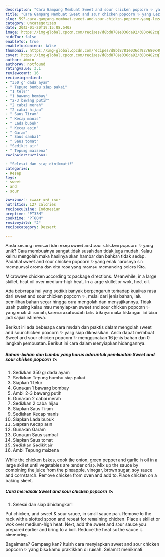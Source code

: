 ```yaml
---
description: "Cara Gampang Membuat Sweet and sour chicken popcorn ✨ yang Lezat"
title: "Cara Gampang Membuat Sweet and sour chicken popcorn ✨ yang Lezat"
slug: 597-cara-gampang-membuat-sweet-and-sour-chicken-popcorn-yang-lezat
category: Uncategorized
date: 2023-01-20T19:15:08.540Z
image: https://img-global.cpcdn.com/recipes/d8bd8781e036da92/680x482cq70/sweet-and-sour-chicken-popcorn-foto-resep-utama.jpg
hideToc: false
enableToc: true
enableTocContent: false
thumbnail: https://img-global.cpcdn.com/recipes/d8bd8781e036da92/680x482cq70/sweet-and-sour-chicken-popcorn-foto-resep-utama.jpg
cover: https://img-global.cpcdn.com/recipes/d8bd8781e036da92/680x482cq70/sweet-and-sour-chicken-popcorn-foto-resep-utama.jpg
author: Admin
authorAv: notfound
ratingvalue: 3.1
reviewcount: 16
recipeingredient:
- "350 gr dada ayam"
- " Tepung bumbu siap pakai"
- "1 telur"
- "1 bawang bombay"
- "2-3 bawang putih"
- "2 cabai merah"
- "2 cabai hijau"
- " Saus Tiram"
- " Kecap manis"
- " Lada bubuk"
- " Kecap asin"
- " Garam"
- " Saus sambal"
- " Saus tomat"
- "Sedikit air"
- " Tepung maizena"
recipeinstructions:

- "Selesai dan siap dinikmati!"
categories:
- Resep
tags:
- sweet
- and
- sour

katakunci: sweet and sour 
nutrition: 127 calories
recipecuisine: Indonesian
preptime: "PT33M"
cooktime: "PT60M"
recipeyield: "2"
recipecategory: Dessert

---
```





Anda sedang mencari ide resep sweet and sour chicken popcorn ✨ yang unik? Cara membuatnya sangat tidak susah dan tidak juga mudah. Kalau keliru mengolah maka hasilnya akan hambar dan bahkan tidak sedap. Padahal sweet and sour chicken popcorn ✨ yang enak harusnya sih mempunyai aroma dan cita rasa yang mampu memancing selera Kita.





Microwave chicken according to package directions. Meanwhile, in a large skillet, heat oil over medium-high heat. In a large skillet or wok, heat oil.

Ada beberapa hal yang sedikit banyak berpengaruh terhadap kualitas rasa dari sweet and sour chicken popcorn ✨, mulai dari jenis bahan, lalu pemilihan bahan segar hingga cara mengolah dan menyajikannya. Tidak usah pusing kalau mau menyiapkan sweet and sour chicken popcorn ✨ yang enak di rumah, karena asal sudah tahu triknya maka hidangan ini bisa jadi sajian istimewa.






Berikut ini ada beberapa cara mudah dan praktis dalam mengolah sweet and sour chicken popcorn ✨ yang siap dikreasikan. Anda dapat membuat Sweet and sour chicken popcorn ✨ menggunakan 16 jenis bahan dan 0 langkah pembuatan. Berikut ini cara dalam menyiapkan hidangannya.

<!--inarticleads1-->

##### Bahan-bahan dan bumbu yang harus ada untuk pembuatan Sweet and sour chicken popcorn ✨:

1. Sediakan 350 gr dada ayam
1. Sediakan  Tepung bumbu siap pakai
1. Siapkan 1 telur
1. Gunakan 1 bawang bombay
1. Ambil 2-3 bawang putih
1. Gunakan 2 cabai merah
1. Sediakan 2 cabai hijau
1. Siapkan  Saus Tiram
1. Sediakan  Kecap manis
1. Siapkan  Lada bubuk
1. Siapkan  Kecap asin
1. Gunakan  Garam
1. Gunakan  Saus sambal
1. Siapkan  Saus tomat
1. Sediakan Sedikit air
1. Ambil  Tepung maizena


While the chicken bakes, cook the onion, green pepper and garlic in oil in a large skillet until vegetables are tender crisp. Mix up the sauce by combining the juice from the pineapple, vinegar, brown sugar, soy sauce and cornstarch. Remove chicken from oven and add to. Place chicken on a baking sheet. 

<!--inarticleads2-->

##### Cara memasak Sweet and sour chicken popcorn ✨:


1. Selesai dan siap dihidangkan!

Put chicken, and sweet &amp; sour sauce, in small sauce pan. Remove to the rack with a slotted spoon and repeat for remaining chicken. Place a skillet or wok over medium-high heat. Next, add the sweet and sour sauce you prepared earlier and bring to a boil. Reduce the heat so the sauce is simmering. 

Bagaimana? Gampang kan? Itulah cara menyiapkan sweet and sour chicken popcorn ✨ yang bisa kamu praktikkan di rumah. Selamat menikmati
